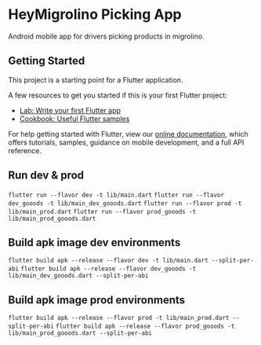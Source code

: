 # HeyMigrolino Picking App

Android mobile app for drivers picking products in migrolino.

## Getting Started

This project is a starting point for a Flutter application.

A few resources to get you started if this is your first Flutter project:

- [Lab: Write your first Flutter app](https://flutter.dev/docs/get-started/codelab)
- [Cookbook: Useful Flutter samples](https://flutter.dev/docs/cookbook)

For help getting started with Flutter, view our
[online documentation](https://flutter.dev/docs), which offers tutorials,
samples, guidance on mobile development, and a full API reference.

## Run dev & prod
`flutter run --flavor dev -t lib/main.dart`
`flutter run --flavor dev_gooods -t lib/main_dev_gooods.dart`
`flutter run --flavor prod -t lib/main_prod.dart`
`flutter run --flavor prod_gooods -t lib/main_prod_gooods.dart`

## Build apk image dev environments
`flutter build apk --release --flavor dev -t lib/main.dart --split-per-abi`
`flutter build apk --release --flavor dev_gooods -t lib/main_dev_gooods.dart --split-per-abi`
## Build apk image prod environments
`flutter build apk --release --flavor prod -t lib/main_prod.dart --split-per-abi`
`flutter build apk --release --flavor prod_gooods -t lib/main_prod_gooods.dart --split-per-abi`
